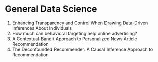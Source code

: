 # General Data Science

1. Enhancing Transparency and Control When Drawing Data-Driven Inferences About Individuals
2. How much can behavioral targeting help online advertising?
3. A Contextual-Bandit Approach to Personalized News Article Recommendation
4. The Deconfounded Recommender: A Causal Inference Approach to Recommendation